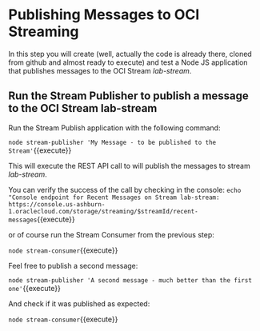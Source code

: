 # Publishing Messages to OCI Streaming

In this step you will create (well, actually the code is already there, cloned from github and almost ready to execute) and test a Node JS application that publishes messages to the OCI Stream *lab-stream*. 

## Run the Stream Publisher to publish a message to the OCI Stream lab-stream

Run the Stream Publish application with the following command:

`node stream-publisher 'My Message - to be published to the Stream'`{{execute}}

This will execute the REST API call to will publish the messages to stream *lab-stream*.

You can verify the success of the call by checking in the console:
`echo "Console endpoint for Recent Messages on Stream lab-stream: https://console.us-ashburn-1.oraclecloud.com/storage/streaming/$streamId/recent-messages`{{execute}}

or of course run the Stream Consumer from the previous step:

`node stream-consumer`{{execute}}

Feel free to publish a second message:

`node stream-publisher 'A second message - much better than the first one'`{{execute}}

And check if it was published as expected:

`node stream-consumer`{{execute}}
